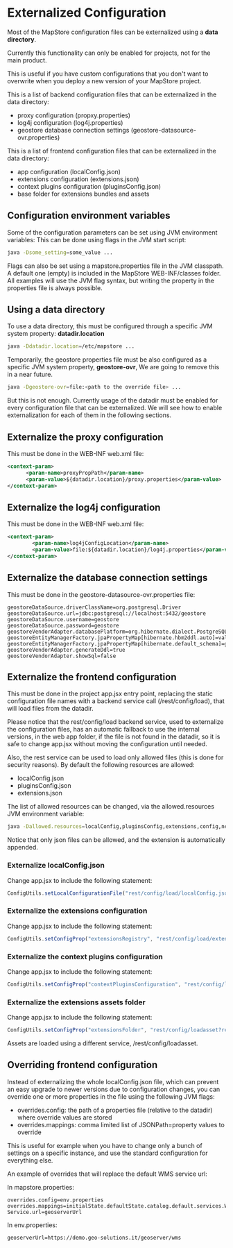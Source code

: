 # Externalized Configuration

Most of the MapStore configuration files can be externalized using a **data directory**.

Currently this functionality can only be enabled for projects, not for the main product.

This is useful if you have custom configurations that you don't want to overwrite when you deploy a new version of your MapStore project.

This is a list of backend configuration files that can be externalized in the data directory:
 * proxy configuration (propxy.properties)
 * log4j configuration (log4j.properties)
 * geostore database connection settings (geostore-datasource-ovr.properties)

This is a list of frontend configuration files that can be externalized in the data directory:
 * app configuration (localConfig.json)
 * extensions configuration (extensions.json)
 * context plugins configuration (pluginsConfig.json)
 * base folder for extensions bundles and assets

## Configuration environment variables
Some of the configuration parameters can be set using JVM environment variables:
This can be done using flags in the JVM start script:

```sh
java -Dsome_setting=some_value ...
```

Flags can also be set using a mapstore.properties file in the JVM classpath. A default one (empty) is included in
the MapStore WEB-INF/classes folder.
All examples will use the JVM flag syntax, but writing the property in the properties file is always possible.

## Using a data directory
To use a data directory, this must be configured through a specific JVM system property: **datadir.location**

```sh
java -Ddatadir.location=/etc/mapstore ...
```

Temporarily, the geostore properties file must be also configured as a specific JVM system property, **geostore-ovr**, We are going to remove this in a near future.

```sh
java -Dgeostore-ovr=file:<path to the override file> ...
```

But this is not enough. Currently usage of the datadir must be enabled for every configuration file that can be externalized.
We will see how to enable externalization for each of them in the following sections.

## Externalize the proxy configuration
This must be done in the WEB-INF web.xml file:

```xml
<context-param>
      <param-name>proxyPropPath</param-name>
      <param-value>${datadir.location}/proxy.properties</param-value>
</context-param>
```

## Externalize the log4j configuration
This must be done in the WEB-INF web.xml file:

```xml
<context-param>
		<param-name>log4jConfigLocation</param-name>
		<param-value>file:${datadir.location}/log4j.properties</param-value>
</context-param>
```

## Externalize the database connection settings
This must be done in the geostore-datasource-ovr.properties file:

```
geostoreDataSource.driverClassName=org.postgresql.Driver
geostoreDataSource.url=jdbc:postgresql://localhost:5432/geostore
geostoreDataSource.username=geostore
geostoreDataSource.password=geostore
geostoreVendorAdapter.databasePlatform=org.hibernate.dialect.PostgreSQLDialect
geostoreEntityManagerFactory.jpaPropertyMap[hibernate.hbm2ddl.auto]=validate
geostoreEntityManagerFactory.jpaPropertyMap[hibernate.default_schema]=geostore
geostoreVendorAdapter.generateDdl=true
geostoreVendorAdapter.showSql=false
```

## Externalize the frontend configuration
This must be done in the project app.jsx entry point, replacing the static configuration file names
with a backend service call (/rest/config/load), that will load files from the datadir.

Please notice that the rest/config/load backend service, used to externalize the configuration files,
has an automatic fallback to use the internal versions, in the web app folder, if the file is not found
in the datadir, so it is safe to change app.jsx without moving the configuration until needed.

Also, the rest service can be used to load only allowed files (this is done for security reasons).
By default the following resources are allowed:
 * localConfig.json
 * pluginsConfig.json
 * extensions.json

The list of allowed resources can be changed, via the allowed.resources JVM environment variable:

```sh
java -Dallowed.resources=localConfig,pluginsConfig,extensions,config,new ...
```

Notice that only json files can be allowed, and the extension is automatically appended.

### Externalize localConfig.json
Change app.jsx to include the following statement:

```javascript
ConfigUtils.setLocalConfigurationFile("rest/config/load/localConfig.json");
```

### Externalize the extensions configuration
Change app.jsx to include the following statement:

```javascript
ConfigUtils.setConfigProp("extensionsRegistry", "rest/config/load/extensions.json");
```

### Externalize the context plugins configuration
Change app.jsx to include the following statement:

```javascript
ConfigUtils.setConfigProp("contextPluginsConfiguration", "rest/config/load/pluginsConfig.json");
```

### Externalize the extensions assets folder
Change app.jsx to include the following statement:

```javascript
ConfigUtils.setConfigProp("extensionsFolder", "rest/config/loadasset?resource=");
```

Assets are loaded using a different service, /rest/config/loadasset.

## Overriding frontend configuration
Instead of externalizing the whole localConfig.json file, which can prevent an easy upgrade to newer versions due to
configuration changes, you can override one or more properties in the file using the following JVM flags:

 * overrides.config: the path of a properties file (relative to the datadir) where override values are stored
 * overrides.mappings: comma limited list of JSONPath=property values to override

This is useful for example when you have to change only a bunch of settings on a specific instance, and use the standard configuration for everything else.

An example of overrides that will replace the default WMS service url:

In mapstore.properties:
```
overrides.config=env.properties
overrides.mappings=initialState.defaultState.catalog.default.services.WMS Service.url=geoserverUrl
```

In env.properties:
```
geoserverUrl=https://demo.geo-solutions.it/geoserver/wms
```
